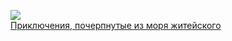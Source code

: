 ![](/books/prose_classic/Александр%20Фомич%20Вельтман/Приключения,%20почерпнутые%20из%20моря%20житейского.jpg)  
[Приключения, почерпнутые из моря житейского](/books/prose_classic/Александр%20Фомич%20Вельтман/Приключения,%20почерпнутые%20из%20моря%20житейского)